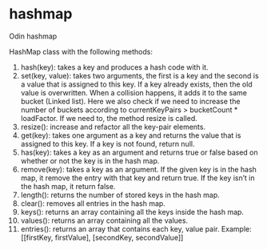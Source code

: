 # hashmap
Odin hashmap

HashMap class with the following methods:

1. hash(key): takes a key and produces a hash code with it.
2. set(key, value): takes two arguments, the first is a key and the second is a value that is assigned to this key. If a key already exists, then the old value is overwritten. When a collision happens, it adds it to the same bucket (Linked list). Here we also check if we need to increase the number of buckets according to currentKeyPairs > bucketCount * loadFactor. If we need to, the method resize is called. 
3. resize(): increase and refactor all the key-pair elements.
4. get(key): takes one argument as a key and returns the value that is assigned to this key. If a key is not found, return null.
5. has(key): takes a key as an argument and returns true or false based on whether or not the key is in the hash map.
6. remove(key): takes a key as an argument. If the given key is in the hash map, it remove the entry with that key and return true. If the key isn’t in the hash map, it return false.
7. length(): returns the number of stored keys in the hash map.
8. clear(): removes all entries in the hash map.
9. keys(): returns an array containing all the keys inside the hash map.
10. values(): returns an array containing all the values.
11. entries(): returns an array that contains each key, value pair. Example: [[firstKey, firstValue], [secondKey, secondValue]]
